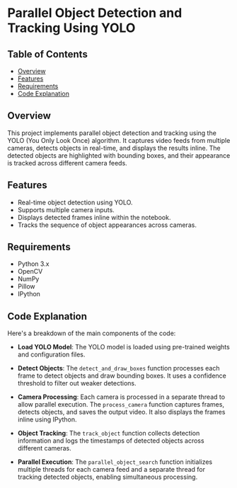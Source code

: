 # Parallel Object Detection and Tracking Using YOLO

## Table of Contents
- [Overview](#overview)
- [Features](#features)
- [Requirements](#requirements)
- [Code Explanation](#code-explanation)


## Overview
This project implements parallel object detection and tracking using the YOLO (You Only Look Once) algorithm. It captures video feeds from multiple cameras, detects objects in real-time, and displays the results inline. The detected objects are highlighted with bounding boxes, and their appearance is tracked across different camera feeds.

## Features
- Real-time object detection using YOLO.
- Supports multiple camera inputs.
- Displays detected frames inline within the notebook.
- Tracks the sequence of object appearances across cameras.

## Requirements
- Python 3.x
- OpenCV
- NumPy
- Pillow
- IPython



## Code Explanation

Here's a breakdown of the main components of the code:

- **Load YOLO Model**: The YOLO model is loaded using pre-trained weights and configuration files.

- **Detect Objects**: The `detect_and_draw_boxes` function processes each frame to detect objects and draw bounding boxes. It uses a confidence threshold to filter out weaker detections.

- **Camera Processing**: Each camera is processed in a separate thread to allow parallel execution. The `process_camera` function captures frames, detects objects, and saves the output video. It also displays the frames inline using IPython.

- **Object Tracking**: The `track_object` function collects detection information and logs the timestamps of detected objects across different cameras.

- **Parallel Execution**: The `parallel_object_search` function initializes multiple threads for each camera feed and a separate thread for tracking detected objects, enabling simultaneous processing.




